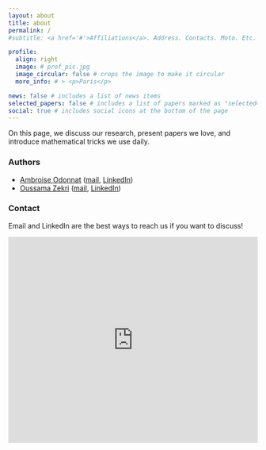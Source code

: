 ```yaml
---
layout: about
title: about
permalink: /
#subtitle: <a href='#'>Affiliations</a>. Address. Contacts. Moto. Etc.

profile:
  align: right
  image: # prof_pic.jpg
  image_circular: false # crops the image to make it circular
  more_info: # > <p>Paris</p>

news: false # includes a list of news items
selected_papers: false # includes a list of papers marked as "selected={true}"
social: true # includes social icons at the bottom of the page
---
```


On this page, we discuss our research, present papers we love, and introduce mathematical tricks we use daily.

### Authors
- [Ambroise Odonnat](https://ambroiseodt.github.io/) ([mail](https://scholar.google.com/citations?user=M_OS-3kAAAAJ), [LinkedIn](https://www.linkedin.com/in/ambroise-odonnat))
- [Oussama Zekri](https://oussamazekri.fr) ([mail](oussama.zekri@ens-paris-saclay.fr), [LinkedIn](https://www.google.com/url?q=https%3A%2F%2Fwww.linkedin.com%2Fin%2Foussama-zekri-41a984163%2F&sa=D&sntz=1&usg=AOvVaw1QDgQ0h6GIcVMUF7-TbOJY))
  
### Contact
Email and LinkedIn are the best ways to reach us if you want to discuss!

<iframe width="100%" height="415px" src="https://35fef08e.sibforms.com/serve/MUIFAKgP43BnUNqz5La3fDA6c3V0MTUxgpyWoimIOfJK_8cEWXJOCf_kv_GNYjRD51uK8mmxoPO7BMAzJqz3ODvobPBu2xxJsBepUqmcz94fztt48PxWfKe3TcxYH5TAzFVfBHus438Lg3GQ2e-IJRKWDFJnoSaa8xvDNATnAYcfeO8manANF1WgQzPsLR0vQcoRqPOHBRwjBClV" frameborder="0" scrolling="no" allowfullscreen style="display: block;margin-left: auto;margin-right: auto;max-width: 100%;"></iframe>
